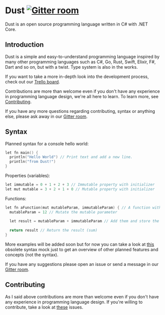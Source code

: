 # Dust [![Gitter room](https://badges.gitter.im/DustLanguage.png)](https://gitter.im/DustLanguage)

Dust is an open source programming language written in C# with .NET Core.

## Introduction

Dust is a simple and easy-to-understand programming language inspired by 
many other programming languages such as C#, Go, Rust, Swift, Elixir, F#, Dart and so on, but with a twist.
Type system is also in the works.

If you want to take a more in-depth look into the development process, check out our [Trello board](https://trello.com/b/viwlhPnj).

Contributions are more than welcome even if you don't have any experience
in programming language design, we're all here to learn. To learn more, 
see [Contributing](#contributing).

If you have any more questions regarding contributing, syntax or anything
else, please ask away in our [Gitter room](https://gitter.im/DustLanguage).

## Syntax

Planned syntax for a console hello world:
```c
let fn main() {
  println("Hello World") // Print text and add a new line.
  println("from Dust!")
}
```
Properties (variables):
```c
let immutable = 0 + 1 + 2 + 3 // Immutable property with initializer
let mut mutable = 3 + 2 + 1 + 0 // Mutable property with initializer
```
Functions:
```c
let fn aFunction(mut mutableParam, immutableParam) { // A function with a mutable and immutable parameter. Returns their sum
  mutableParam = 12 // Mutate the mutable parameter
    
  let result = mutableParam + immutableParam // Add them and store the sum into 'result' property
    
  return result // Return the result (sum)
}
```

More examples will be added soon but for now you can take a look at [this](
https://pastebin.com/hhiV7wc7) obsolete syntax mock just to get an overview 
of other planned features and concepts (not the syntax). 

If you have any suggestions please open an issue or send a message in our 
[Gitter room](https://gitter.im/DustLanguage).

## Contributing

As I said above contributions are more than welcome even if you don't have
any experience in programming language design. If you're willing to contribute, take a look at [these](https://github.com/DustLanguage/Dust/issues?q=is%3Aissue+is%3Aopen+label%3A%22help+wanted%22) issues.
